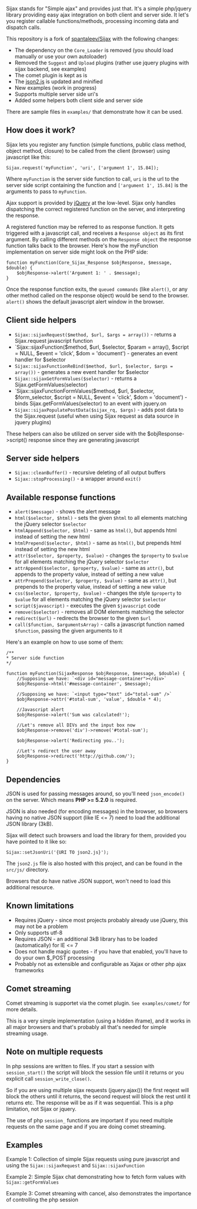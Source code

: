 Sijax stands for "Simple ajax" and provides just that.
It's a simple php/jquery library providing easy ajax integration on both client and server side. It let's you register callable functions/methods, processing incoming data and dispatch calls.

This repository is a fork of [spantaleev/Sijax](http://github.com/spantaleev/sijax) with the following changes:
- The dependency on the `Core_Loader` is removed (you should load manually or use your own autoloader)
- Removed the `Suggest` and `Upload` plugins (rather use jquery plugins with sijax backend, see examples)
- The comet plugin is kept as is
- The [json2.js](http://github.com/douglascrockford/JSON-js/blob/master/json2.js) is updated and minified
- New examples (work in progress)
- Supports multiple server side uri's
- Added some helpers both client side and server side

There are sample files in `examples/` that demonstrate how it can be used.

## How does it work? ##

Sijax lets you register any function (simple functions, public class method, object method, closure) to be called from the client (browser) using javascript like this:

    Sijax.request('myFunction', 'uri', ['argument 1', 15.84]);

Where `myFunction` is the server side function to call, `uri` is the url to the server side script containing the function and `['argument 1', 15.84]` is the arguments to pass to `myFunction`.

Ajax support is provided by [jQuery](http://jquery.com/) at the low-level. Sijax only handles dispatching the correct registered function on the server, and interpreting the response.

A registered function may be referred to as response function. It gets triggered with a javascript call, and receives a `Response object` as its first argument. By calling different methods on the `Response object` the response function talks back to the browser.
Here's how the myFunction implementation on server side might look on the PHP side:

    function myFunction(Core_Sijax_Response $objResponse, $message, $double) {
        $objResponse->alert('Argument 1: ' . $message);
    }

Once the response function exits, the `queued commands` (like `alert()`, or any other method called on the response object) would be send to the browser. `alert()` shows the default javascript alert window in the browser.

## Client side helpers ##

- `Sijax::sijaxRequest($method, $url, $args = array())` - returns a Sijax.request javascript function
- `Sijax::sijaxFunction($method, $url, $selector, $param = array(), $script = NULL, $event = 'click', $dom = 'document') - generates an event handler for $selector
- `Sijax::sijaxFunctionReBind($method, $url, $selector, $args = array())` - generates a new event handler for $selector
- `Sijax::sijaxGetFormValues($selector)` - returns a Sijax.getFormValues(selector)
- `Sijax::sijaxFunctionFormValues($method, $url, $selector, $form_selector, $script = NULL, $event = 'click', $dom = 'document') - binds Sijax.getFormValues(selector) to an event with jquery.on
- `Sijax::sijaxPopulatePostData($sijax_rq, $args)` - adds post data to the Sijax.request (useful when using Sijax request as data source in jquery plugins)

These helpers can also be utilized on server side with the $objResponse->script() response since they are generating javascript

## Server side helpers ##

- `Sijax::cleanBuffer()` - recursive deleting of all output buffers
- `Sijax::stopProcessing()` - a wrapper around `exit()`

## Available response functions ##

- `alert($message)` - shows the alert message
- `html($selector, $html)` - sets the given `$html` to all elements matching the jQuery selector `$selector`
- `htmlAppend($selector, $html)` - same as `html()`, but appends html instead of setting the new html
- `htmlPrepend($selector, $html)` - same as `html()`, but prepends html instead of setting the new html
- `attr($selector, $property, $value)` - changes the `$property` to `$value` for all elements matching the jQuery selector `$selector`
- `attrAppend($selector, $property, $value)` - same as `attr()`, but appends to the property value, instead of setting a new value
- `attrPrepend($selector, $property, $value)` - same as `attr()`, but prepends to the property value, instead of setting a new value
- `css($selector, $property, $value)` - changes the style `$property` to `$value` for all elements matching the jQuery selector `$selector`
- `script($javascript)` - executes the given `$javascript` code
- `remove($selector)` - removes all DOM elements matching the selector
- `redirect($url)` - redirects the browser to the given `$url`
- `call($function, $argumentsArray)` - calls a javascript function named `$function`, passing the given arguments to it

Here's an example on how to use some of them:

	/**
	* Server side function
	*/
	
    function myFunction(SijaxResponse $objResponse, $message, $double) {
        //Supposing we have: `<div id="message-container"></div>`
        $objResponse->html('#message-container', $message);

        //Supposing we have: `<input type="text" id="total-sum" />`
        $objResponse->attr('#total-sum', 'value', $double * 4);

		//Javascript alert
        $objResponse->alert('Sum was calculated!');

        //Let's remove all DIVs and the input box now
        $objResponse->remove('div')->remove('#total-sum');

        $objResponse->alert('Redirecting you..');

        //Let's redirect the user away
        $objResponse->redirect('http://github.com/');
    }

## Dependencies ##

JSON is used for passing messages around, so you'll need `json_encode()` on the server. Which means **PHP >= 5.2.0** is required.

JSON is also needed (for encoding messages) in the browser, so browsers having no native JSON support (like IE <= 7) need to load the additional JSON library (3kB).

Sijax will detect such browsers and load the library for them, provided you have pointed to it like so:

    Sijax::setJsonUri('{URI TO json2.js}');

The `json2.js` file is also hosted with this project, and can be found in the `src/js/` directory.

Browsers that do have native JSON support, won't need to load this additional resource.

## Known limitations ##

- Requires jQuery - since most projects probably already use jQuery, this may not be a problem
- Only supports utf-8
- Requires JSON - an additional 3kB library has to be loaded (automatically) for IE <= 7
- Does not handle magic quotes - if you have that enabled, you'll have to do your own $_POST processing
- Probably not as extensible and configurable as Xajax or other php ajax frameworks


## Comet streaming ##

Comet streaming is supportet via the comet plugin. `See examples/comet/` for more details. 

This is a very simple implementation (using a hidden iframe), and it works in all major browsers and that's probably all that's needed for simple streaming usage.

## Note on multiple requests ##

In php sessions are written to files. If you start a session with `session_start()` the script will block the session file until it returns or you explicit call `session_write_close()`.

So if you are using multiple sijax requests (jquery.ajax()) the first reqest will block the others until it returns, the second request will block the rest until it returns etc. The response will be as if it was sequential. This is a php limitation, not Sijax or jquery.

The use of php `session_` functions are important if you need multiple requests on the same page and if you are doing comet streaming.

## Examples ##

Example 1: Collection of simple Sijax requests using pure javascript and using the `Sijax::sijaxRequest` and `Sijax::sijaxFunction`

Example 2: Simple Sijax chat demonstrating how to fetch form values with `Sijax::getFormValues`

Example 3: Comet streaming with cancel, also demonstrates the importance of controlling the php session 
